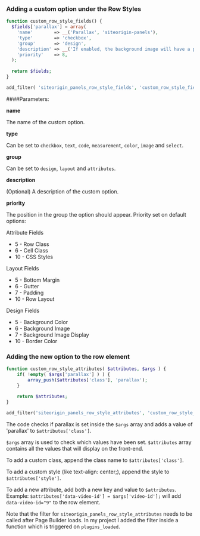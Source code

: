 ### Adding a custom option under the Row Styles

```php
function custom_row_style_fields() {
  $fields['parallax'] = array(
  	'name'        => __('Parallax', 'siteorigin-panels'),
  	'type'        => 'checkbox',
  	'group'       => 'design',
  	'description' => __('If enabled, the background image will have a parallax effect.', 'siteorigin-panels'),
  	'priority'    => 8,
  );
  
  return $fields;
}

add_filter( 'siteorigin_panels_row_style_fields', 'custom_row_style_fields' );
```

####Parameters:

**name**

The name of the custom option.

**type**

Can be set to ``checkbox``, ``text``, ``code``, ``measurement``, ``color``, ``image`` and ``select``.

**group**

Can be set to ``design``, ``layout`` and ``attributes``.

**description**

(Optional) A description of the custom option.

**priority**

The position in the group the option should appear. Priority set on default options:


Attribute Fields

* 5 - Row Class
* 6 - Cell Class
* 10 - CSS Styles

Layout Fields

* 5 - Bottom Margin
* 6 - Gutter
* 7 - Padding
* 10 - Row Layout

Design Fields

* 5 - Background Color
* 6 - Background Image
* 7 - Background Image Display
* 10 - Border Color


### Adding the new option to the row element

```php
function custom_row_style_attributes( $attributes, $args ) {
	if( !empty( $args['parallax'] ) ) {
		array_push($attributes['class'], 'parallax');
	}
	
	return $attributes;
}

add_filter('siteorigin_panels_row_style_attributes', 'custom_row_style_attributes', 10, 2);
```

The code checks if parallax is set inside the ``$args`` array and adds a value of 'parallax' to ``$attributes['class']``.

``$args`` array is used to check which values have been set.
``$attributes`` array contains all the values that will display on the front-end.

To add a custom class, append the class name to ``$attributes['class']``.

To add a custom style (like text-align: center;), append the style to ``$attributes['style']``.

To add a new attribute, add both a new key and value to ``$attributes``. Example: ``$attributes['data-video-id'] = $args['video-id'];`` will add ``data-video-id="9"`` to the row element.

Note that the filter for ``siteorigin_panels_row_style_attributes`` needs to be called after Page Builder loads. In my project I added the filter inside a function which is triggered on ``plugins_loaded``.

